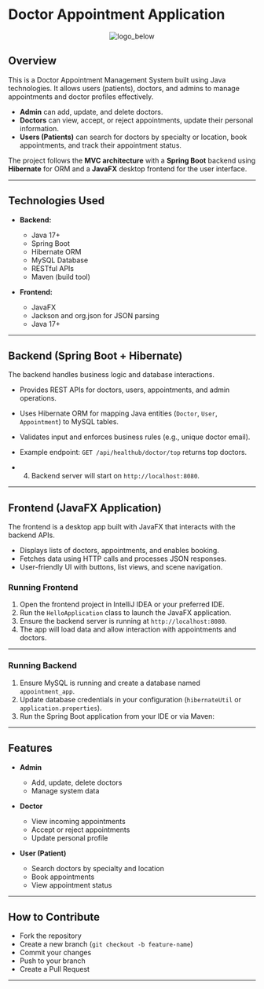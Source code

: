 # Doctor Appointment Application
<p align="center">
  <img src="https://github.com/user-attachments/assets/6e8982ab-1040-45f7-98b8-a044a535fe79" alt="logo_below" />
</p>

## Overview

This is a Doctor Appointment Management System built using Java technologies. It allows users (patients), doctors, and admins to manage appointments and doctor profiles effectively.

- **Admin** can add, update, and delete doctors.
- **Doctors** can view, accept, or reject appointments, update their personal information.
- **Users (Patients)** can search for doctors by specialty or location, book appointments, and track their appointment status.

The project follows the **MVC architecture** with a **Spring Boot** backend using **Hibernate** for ORM and a **JavaFX** desktop frontend for the user interface.

---

## Technologies Used

- **Backend:**
  - Java 17+
  - Spring Boot
  - Hibernate ORM
  - MySQL Database
  - RESTful APIs
  - Maven (build tool)

- **Frontend:**
  - JavaFX
  - Jackson and org.json for JSON parsing
  - Java 17+

---

## Backend (Spring Boot + Hibernate)

The backend handles business logic and database interactions.

- Provides REST APIs for doctors, users, appointments, and admin operations.
- Uses Hibernate ORM for mapping Java entities (`Doctor`, `User`, `Appointment`) to MySQL tables.
- Validates input and enforces business rules (e.g., unique doctor email).
- Example endpoint: `GET /api/healthub/doctor/top` returns top doctors.

- 4. Backend server will start on `http://localhost:8080`.

---

## Frontend (JavaFX Application)

The frontend is a desktop app built with JavaFX that interacts with the backend APIs.

- Displays lists of doctors, appointments, and enables booking.
- Fetches data using HTTP calls and processes JSON responses.
- User-friendly UI with buttons, list views, and scene navigation.

### Running Frontend

1. Open the frontend project in IntelliJ IDEA or your preferred IDE.
2. Run the `HelloApplication` class to launch the JavaFX application.
3. Ensure the backend server is running at `http://localhost:8080`.
4. The app will load data and allow interaction with appointments and doctors.

---


### Running Backend

1. Ensure MySQL is running and create a database named `appointment_app`.
2. Update database credentials in your configuration (`hibernateUtil` or `application.properties`).
3. Run the Spring Boot application from your IDE or via Maven:

---

## Features

- **Admin**
  - Add, update, delete doctors
  - Manage system data

- **Doctor**
  - View incoming appointments
  - Accept or reject appointments
  - Update personal profile

- **User (Patient)**
  - Search doctors by specialty and location
  - Book appointments
  - View appointment status

---

## How to Contribute

- Fork the repository
- Create a new branch (`git checkout -b feature-name`)
- Commit your changes
- Push to your branch
- Create a Pull Request

--- 

